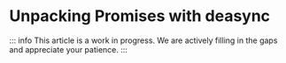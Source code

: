 # Unpacking Promises with deasync

::: info
This article is a work in progress. We are actively filling in the gaps and appreciate your patience.
:::
